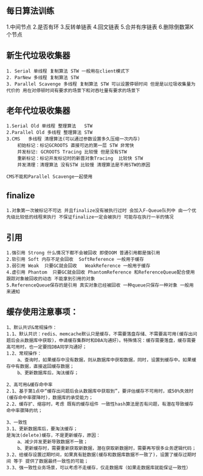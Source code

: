 ## 每日算法训练
   1.中间节点
   2.是否有环
   3.反转单链表
   4.回文链表
   5.合并有序链表
   6.删除倒数第K个节点

## 新生代垃圾收集器
    1. Serial 单线程 复制算法 STW 一般用在client模式下 
    2. ParNew 多线程 复制算法 STW  
    3. Parallel Scavenge 多线程 复制算法 STW 可以设置停顿时间 但是是以垃圾收集量为代价的 用在对停顿时间有要求的场景下和对吞吐量有要求的场景下
## 老年代垃圾收集器
    1.Serial Old 单线程 整理算法   STW
    2.Parallel Old 多线程 整理算法 STW
    3.CMS   多线程 清理算法(可以通过参数设置多久压缩一次内存)   
        初始标记：标记GCROOTS 直接可达的第一层 STW 非常快
        并发标记: GCROOTS Tracing 比较慢 但是没有STW
        重新标记：标记并发标记时的新晋对象Tracing  比较快 STW
        并发清理：清理算法 没有STW 比较慢 清理算法是不用STW的原因 
    
    CMS不能和Parallel Scavenge一起使用

## finalize
    1.对象第一次被标记不可达 并且finalize没有被执行过时 会加入F-Queue队列中 由一个优先级比较低的线程来执行 不保证finalize一定会被执行 可能存在执行一半的情况

## 引用
    1.强引用 Strong 什么情况下都不会被回收 即使OOM 普通引用都是强引用
    2.软引用 Soft 内存不足会回收  SoftReference 一般用于缓存
    3.弱引用 Weak  只要GC就会回收   WeakReference 一般用于缓存
    4.虚引用 Phantom  只要GC就会回收 PhantomReference 和ReferenceQueue配合使用 跟踪对象被回收的动态 不能拿到引用的对象
    5.ReferenceQueue保存的是引用 真实对象已经被回收 一种queue只保存一种对象 一般用来通知

## 缓存使用注意事项： 
    1、默认共识&常规操作： 
    1.1、默认共识：redis、memcache默认只是缓存，不需要落盘存储、不需要高可用(缓存出问题后会从数据库中获取)，申请缓存集群时和DBA沟通好）。特殊情况：缓存需要落盘，缓存需要高可用时，也一定要找DBA同学沟通好； 
    1.2、常规操作： 
        a、查询时，如果缓存中没有数据，则从数据库中获取数据，同时，设置到缓存中。如果缓存中有数据，直接返回缓存数据； 
        b、更新数据库后，淘汰缓存； 
    
    2、高可用&缓存命中率 
    2.1、基于第1点中“缓存出问题后会从数据库中获取到”，要评估缓存不可用时，或50%失效时(缓存命中率骤降时)，数据库的承受能力； 
    2.2、缓存扩、缩容时，考虑 既有的缓存组件 一致性hash算法是否有问题，有潜在导致缓存命中率骤降的坑； 
    
    3、一致性 
    3.1、更新数据库后，要淘汰缓存；
    是淘汰(delete)缓存，不是更新缓存，原因：
        a、减少并发更新导致数据不一致；
        b、更新缓存时，需要重新获取新数据，潜在获取新数据时，需要再写很多业务逻辑代码；
    3.2、给缓存设置过期时间，如果真有脏数据(缓存和数据库数据不一致了)，设置了缓存过期时间 等于 提供了数据最终一致性的可能；
    3.3、强一致性业务场景，可以考虑不走缓存，仅走数据库（如果走数据库就能保证一致性）